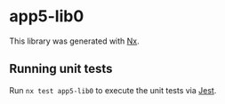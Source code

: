 # app5-lib0

This library was generated with [Nx](https://nx.dev).

## Running unit tests

Run `nx test app5-lib0` to execute the unit tests via [Jest](https://jestjs.io).
